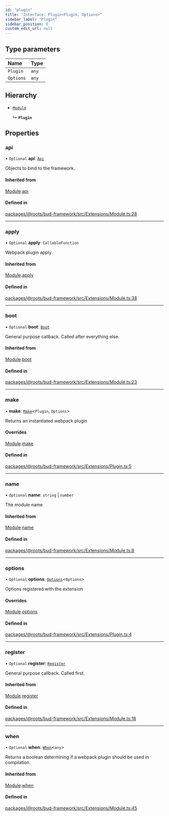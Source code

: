 ```yaml
---
id: "plugin"
title: "Interface: Plugin<Plugin, Options>"
sidebar_label: "Plugin"
sidebar_position: 0
custom_edit_url: null
---
```


## Type parameters

| Name | Type |
| :------ | :------ |
| `Plugin` | `any` |
| `Options` | `any` |

## Hierarchy

- [`Module`](module.md)

  ↳ **`Plugin`**

## Properties

### api

• `Optional` **api**: [`Api`](../modules/module.md#api)

Objects to bind to the framework.

#### Inherited from

[Module](module.md).[api](module.md#api)

#### Defined in

[packages/@roots/bud-framework/src/Extensions/Module.ts:28](https://github.com/roots/bud/blob/e7af0dde3/packages/@roots/bud-framework/src/Extensions/Module.ts#L28)

___

### apply

• `Optional` **apply**: `CallableFunction`

Webpack plugin apply.

#### Inherited from

[Module](module.md).[apply](module.md#apply)

#### Defined in

[packages/@roots/bud-framework/src/Extensions/Module.ts:38](https://github.com/roots/bud/blob/e7af0dde3/packages/@roots/bud-framework/src/Extensions/Module.ts#L38)

___

### boot

• `Optional` **boot**: [`Boot`](../modules/module.md#boot)

General purpose callback. Called after everything else.

#### Inherited from

[Module](module.md).[boot](module.md#boot)

#### Defined in

[packages/@roots/bud-framework/src/Extensions/Module.ts:23](https://github.com/roots/bud/blob/e7af0dde3/packages/@roots/bud-framework/src/Extensions/Module.ts#L23)

___

### make

• **make**: [`Make`](../modules/module.md#make)<`Plugin`, `Options`\>

Returns an instantiated webpack plugin

#### Overrides

[Module](module.md).[make](module.md#make)

#### Defined in

[packages/@roots/bud-framework/src/Extensions/Plugin.ts:5](https://github.com/roots/bud/blob/e7af0dde3/packages/@roots/bud-framework/src/Extensions/Plugin.ts#L5)

___

### name

• `Optional` **name**: `string` \| `number`

The module name

#### Inherited from

[Module](module.md).[name](module.md#name)

#### Defined in

[packages/@roots/bud-framework/src/Extensions/Module.ts:8](https://github.com/roots/bud/blob/e7af0dde3/packages/@roots/bud-framework/src/Extensions/Module.ts#L8)

___

### options

• `Optional` **options**: [`Options`](../modules/module.md#options)<`Options`\>

Options registered with the extension

#### Overrides

[Module](module.md).[options](module.md#options)

#### Defined in

[packages/@roots/bud-framework/src/Extensions/Plugin.ts:4](https://github.com/roots/bud/blob/e7af0dde3/packages/@roots/bud-framework/src/Extensions/Plugin.ts#L4)

___

### register

• `Optional` **register**: [`Register`](../modules/module.md#register)

General purpose callback. Called first.

#### Inherited from

[Module](module.md).[register](module.md#register)

#### Defined in

[packages/@roots/bud-framework/src/Extensions/Module.ts:18](https://github.com/roots/bud/blob/e7af0dde3/packages/@roots/bud-framework/src/Extensions/Module.ts#L18)

___

### when

• `Optional` **when**: [`When`](../modules/module.md#when)<`any`\>

Returns a boolean determining if
a webpack plugin should be used in
compilation.

#### Inherited from

[Module](module.md).[when](module.md#when)

#### Defined in

[packages/@roots/bud-framework/src/Extensions/Module.ts:45](https://github.com/roots/bud/blob/e7af0dde3/packages/@roots/bud-framework/src/Extensions/Module.ts#L45)
